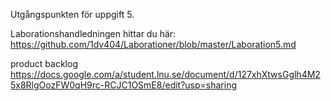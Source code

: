 ﻿Utgångspunkten för uppgift 5.

Laborationshandledningen hittar du här: https://github.com/1dv404/Laborationer/blob/master/Laboration5.md

product backlog
https://docs.google.com/a/student.lnu.se/document/d/127xhXtwsGglh4M25x8RlgOozFW0qH9rc-RCJC1OSmE8/edit?usp=sharing